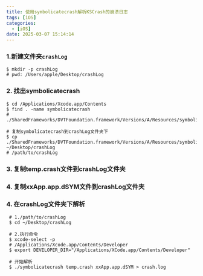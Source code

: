 ```yaml
---
title: 使用symbolicatecrash解析KSCrash的崩溃日志
tags: [iOS]
categories:
  - [iOS]
date: 2025-03-07 15:14:14
---
```


### 1.新建文件夹`crashLog`

```shell
$ mkdir -p crashLog 
# pwd: /Users/apple/Desktop/crashLog
```

### 2. 找出symbolicatecrash

```shell
$ cd /Applications/Xcode.app/Contents
$ find . -name symbolicatecrash
# ./SharedFrameworks/DVTFoundation.framework/Versions/A/Resources/symbolicatecrash

# 复制symbolicatecrash到crashLog文件夹下
$ cp ./SharedFrameworks/DVTFoundation.framework/Versions/A/Resources/symbolicatecrash  ~/Desktop/crashLog
# /path/to/crashLog
```

### 3. 复制temp.crash文件到crashLog文件夹

### 4. 复制xxApp.app.dSYM文件到crashLog文件夹

### 4. 在crashLog文件夹下解析

```shell
 # 1./path/to/crashLog
 $ cd ~/Desktop/crashLog
 
 # 2.执行命令
 $ xcode-select -p
 # /Applications/Xcode.app/Contents/Developer
 $ export DEVELOPER_DIR="/Applications/XCode.app/Contents/Developer"

 # 开始解析
 $ ./symbolicatecrash temp.crash xxApp.app.dSYM > crash.log
```





